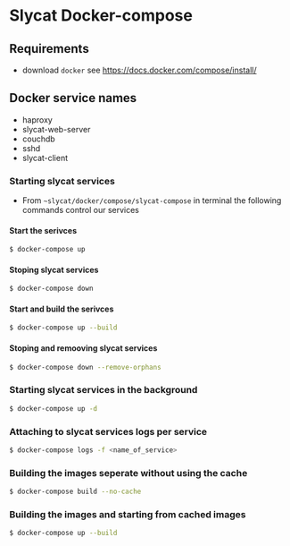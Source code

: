 # Slycat Docker-compose
## Requirements
  - download `docker` see https://docs.docker.com/compose/install/
## Docker service names

- haproxy
- slycat-web-server
- couchdb
- sshd
- slycat-client

### Starting slycat services

- From `~slycat/docker/compose/slycat-compose` in terminal the following commands control our services

#### Start the serivces

```bash
$ docker-compose up
```

#### Stoping slycat services
```bash
$ docker-compose down
```

#### Start and build the serivces

```bash
$ docker-compose up --build
```

#### Stoping and remooving slycat services
```bash
$ docker-compose down --remove-orphans 
```


### Starting slycat services in the background
```bash
$ docker-compose up -d
```


### Attaching to slycat services logs per service
```bash
$ docker-compose logs -f <name_of_service>
```

### Building the images seperate without using the cache
```bash
$ docker-compose build --no-cache
```

### Building the images and starting from cached images
```bash
$ docker-compose up --build
```
